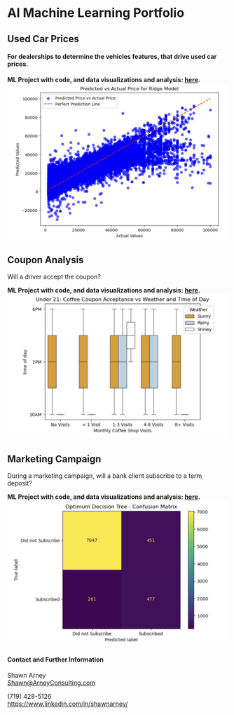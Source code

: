 # AI Machine Learning Portfolio

## Used Car Prices
#### For dealerships to determine the vehicles features, that drive used car prices.

**ML Project with code, and data visualizations and analysis: [here](used_car_prices).**
![Ridge](used_car_prices/images/ridge.jpg)

## Coupon Analysis  
Will a driver accept the coupon?

**ML Project with code, and data visualizations and analysis: [here](coupons).**
![under21](coupons/images/coffee_final.png)

## Marketing Campaign  
During a marketing campaign, will a bank client subscribe to a term deposit?

**ML Project with code, and data visualizations and analysis: [here](marketing_campaign).**
![matrix](marketing_campaign/images/confusion_matrix_dt.jpg)

#### Contact and Further Information
Shawn Arney  
Shawn@ArneyConsulting.com

(719) 428-5126  
https://www.linkedin.com/in/shawnarney/